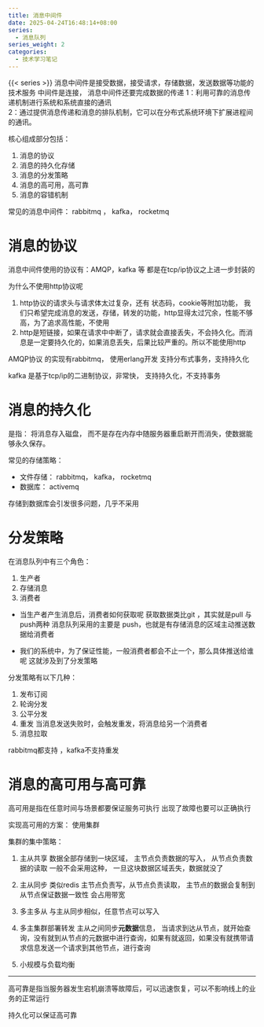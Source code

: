 ```yaml
---
title: 消息中间件
date: 2025-04-24T16:48:14+08:00
series:
  - 消息队列
series_weight: 2
categories:
  - 技术学习笔记
---
```

{{< series >}}
消息中间件是接受数据，接受请求，存储数据，发送数据等功能的技术服务
中间件是连接， 消息中间件还要完成数据的传递
1：利用可靠的消息传递机制进行系统和系统直接的通讯  
2：通过提供消息传递和消息的排队机制，它可以在分布式系统环境下扩展进程间的通讯。



核心组成部分包括： 
1. 消息的协议
2. 消息的持久化存储
3. 消息的分发策略
4. 消息的高可用，高可靠
5. 消息的容错机制

常见的消息中间件：
rabbitmq ， kafka， rocketmq


# 消息的协议
消息中间件使用的协议有：AMQP，kafka 等
都是在tcp/ip协议之上进一步封装的

为什么不使用http协议呢
1. http协议的请求头与请求体太过复杂，还有 状态码，cookie等附加功能， 我们只希望完成消息的发送，存储，转发的功能，http显得太过冗余，性能不够高，为了追求高性能，不使用
2. http是短链接，如果在请求中中断了，请求就会直接丢失，不会持久化。而消息是一定要持久化的，如果消息丢失，后果比较严重的。所以不能使用http

AMQP协议 的实现有rabbitmq， 使用erlang开发
支持分布式事务，支持持久化

kafka 是基于tcp/ip的二进制协议，非常快，
支持持久化，不支持事务



# 消息的持久化
是指： 将消息存入磁盘，
而不是存在内存中随服务器重启断开而消失，使数据能够永久保存。

常见的存储策略：
- 文件存储： rabbitmq， kafka， rocketmq
- 数据库： activemq

存储到数据库会引发很多问题，几乎不采用


# 分发策略
在消息队列中有三个角色：
1. 生产者
2. 存储消息
3. 消费者


- 当生产者产生消息后，消费者如何获取呢
	获取数据类比git ，其实就是pull 与push两种
	消息队列采用的主要是 push，也就是有存储消息的区域主动推送数据给消费者

- 我们的系统中，为了保证性能，一般消费者都会不止一个，那么具体推送给谁呢 
	这就涉及到了分发策略


分发策略有以下几种：
1. 发布订阅
2. 轮询分发
3. 公平分发
4. 重发 当消息发送失败时，会触发重发，将消息给另一个消费者
5. 消息拉取

rabbitmq都支持 ，kafka不支持重发


# 消息的高可用与高可靠
高可用是指在任意时间与场景都要保证服务可执行
出现了故障也要可以正确执行

实现高可用的方案： 使用集群

集群的集中策略：
1. 主从共享
数据全部存储到一块区域， 主节点负责数据的写入， 从节点负责数据的读取
一般不会采用这种， 一旦这块数据区域丢失，数据就没了

2. 主从同步 类似redis 
主节点负责写，从节点负责读取， 主节点的数据会复制到从节点保证数据一致性
会占用带宽

3. 多主多从
与主从同步相似，任意节点可以写入

4. 多主集群部署转发
主从之间同步**元数据**信息， 当请求到达从节点，就开始查询，没有就到从节点的元数据中进行查询，如果有就返回，如果没有就携带请求信息发送一个请求到其他节点，进行查询


5. 小规模与负载均衡


--- 
高可靠是指当服务器发生宕机崩溃等故障后，可以迅速恢复，可以不影响线上的业务的正常运行

持久化可以保证高可靠